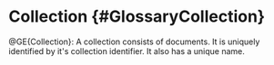 Collection {#GlossaryCollection}
================================

@GE{Collection}: A collection consists of documents. It is uniquely identified
by it's collection identifier. It also has a unique name.

